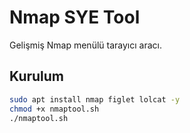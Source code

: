 # Nmap SYE Tool

Gelişmiş Nmap menülü tarayıcı aracı.

## Kurulum
```bash
sudo apt install nmap figlet lolcat -y
chmod +x nmaptool.sh
./nmaptool.sh
```
